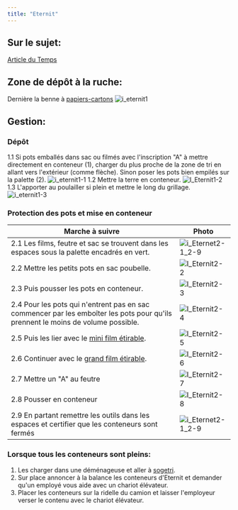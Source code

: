 ```yaml
---
title: "Eternit"
---
```


## Sur le sujet:
[Article du Temps](https://www.letemps.ch/economie/eternit-matiere-darchitecte)

## Zone de dépôt à la ruche:
Dernière la benne à [papiers-cartons](/notes/equipements/consommables/GD_PapierCartonMelange1-02.md)
![i_eternit1](/notes/pieces_jointes/images/i_gestonDechets/i_eternit/i_eternit1.jpg)
## Gestion:
### Dépôt
1.1 Si pots emballés dans sac ou filmés avec l'inscription "A" à mettre directement en conteneur (1), charger du plus proche de la zone de tri en allant vers l'extérieur (comme flèche). Sinon poser les pots bien empilés sur la palette (2).
![i_eternit1-1](/notes/pieces_jointes/images/i_gestonDechets/i_eternit/i_eternit1-1.jpg)
1.2 Mettre la terre en conteneur.
![I_Eternit1-2](/notes/pieces_jointes/images/i_gestonDechets/i_eternit/I_Eternit1-2.jpg)
1.3 L'apporter au poulailler si plein et mettre le long du grillage.
![i_eternit1-3](/notes/pieces_jointes/images/i_gestonDechets/i_eternit/i_eternit1-3.jpg)
### Protection des pots et mise en conteneur
| Marche à suivre | Photo |
|---|---|
|2.1 Les films, feutre et sac se trouvent dans les espaces sous la palette encadrés en vert.|![i_Eternet2-1_2-9](/notes/pieces_jointes/images/i_gestonDechets/i_eternit/i_Eternet2-1_2-9.jpg)|
|2.2 Mettre les petits pots en sac poubelle.|![I_Eternit2-2](/notes/pieces_jointes/images/i_gestonDechets/i_eternit/I_Eternit2-2.jpg)|
|2.3 Puis pousser les pots en conteneur.|![I_Eternit2-3](/notes/pieces_jointes/images/i_gestonDechets/i_eternit/I_Eternit2-3.jpg)|
|2.4 Pour les pots qui n'entrent pas en sac commencer par les emboîter les pots pour qu'ils prennent le moins de volume possible.|![I_Eternit2-4](/notes/pieces_jointes/images/i_gestonDechets/i_eternit/I_Eternit2-4.jpg)|
|2.5 Puis les lier avec le [mini film étirable](/notes/equipements/consommables/C_MiniFilmEtirable.md).|![I_Eternit2-5](/notes/pieces_jointes/images/i_gestonDechets/i_eternit/I_Eternit2-5.jpg)|
|2.6 Continuer avec le [grand film étirable](/notes/equipements/consommables/C_FilmEtirable.md).|![I_Eternit2-6](/notes/pieces_jointes/images/i_gestonDechets/i_eternit/I_Eternit2-6.jpg)|
|2.7 Mettre un "A" au feutre|![I_Eternit2-7](/notes/pieces_jointes/images/i_gestonDechets/i_eternit/I_Eternit2-7.jpg)|
|2.8 Pousser en conteneur|![I_Eternit2-8](/notes/pieces_jointes/images/i_gestonDechets/i_eternit/I_Eternit2-8.jpg)|
|2.9 En partant remettre les outils dans les espaces et certifier que les conteneurs sont fermés|![i_Eternet2-1_2-9](/notes/pieces_jointes/images/i_gestonDechets/i_eternit/i_Eternet2-1_2-9.jpg)|
### Lorsque tous les conteneurs sont pleins:
1. Les charger dans une déménageuse et aller à [sogetri](/notes/utilisateurs/fournisseurs/sogetri.md).
2. Sur place annoncer à la balance les conteneurs d'Eternit et demander qu'un employé vous aide avec un chariot élévateur.
3. Placer les conteneurs sur la ridelle du camion et laisser l'employeur verser le contenu avec le chariot élévateur.